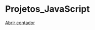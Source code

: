 # Projetos_JavaScript


[Abrir contador](https://github.com/AndersonNP/Projetos_JavaScript/blob/master/counter/index.html)

